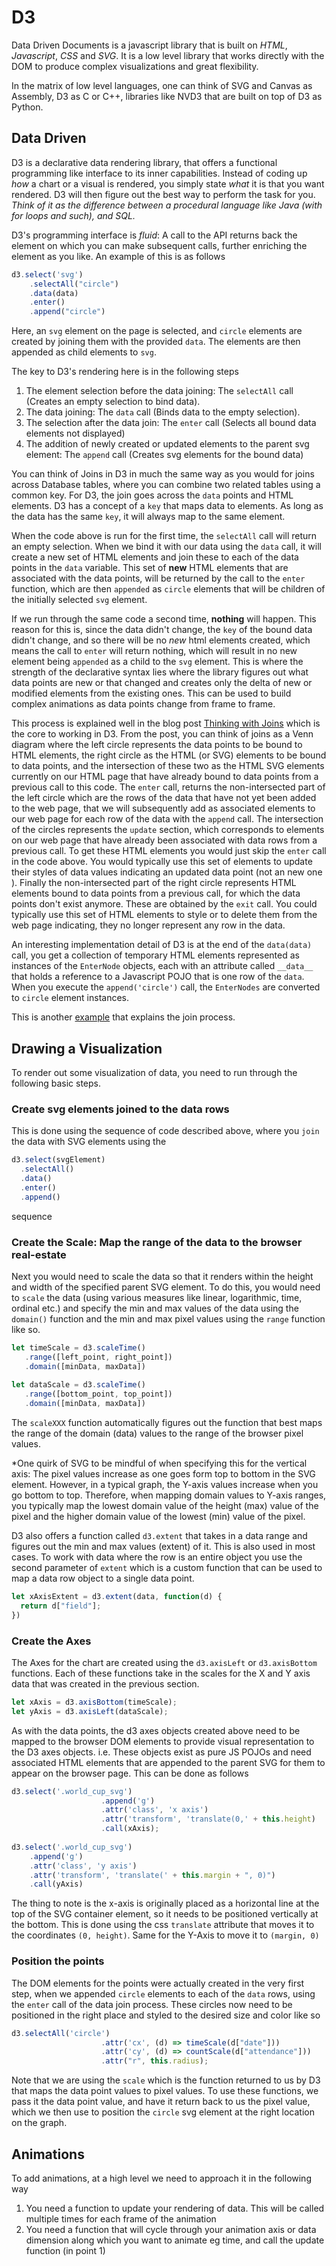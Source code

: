 # D3
Data Driven Documents is a javascript library that is built on *HTML*, *Javascript*, *CSS* and *SVG*. It is a low level
library that works directly with the DOM to produce complex visualizations and great flexibility.

In the matrix of low level languages, one can think of SVG and Canvas as Assembly, D3 as C or C++, libraries like NVD3
 that are built on top of D3 as Python.
 
## Data Driven
D3 is a declarative data rendering library, that offers a functional programming like interface to its inner capabilities.
Instead of coding up *how* a chart or a visual is rendered, you simply state *what* it is that you want rendered. D3 will 
then figure out the best way to perform the task for you. 
*Think of it as the difference between a procedural language like Java (with for loops and such), and SQL.*

D3's programming interface is *fluid*: A call to the API returns back the element on which you can make subsequent calls, 
further enriching the element as you like. An example of this is as follows

```javascript
d3.select('svg')
    .selectAll("circle")
    .data(data)
    .enter()
    .append("circle")
```

Here, an `svg` element on the page is selected, and `circle` elements are created by joining them with the provided `data`.
The elements are then appended as child elements to `svg`.

The key to D3's rendering here is in the following steps
 1. The element selection before the data joining: The `selectAll` call (Creates an empty selection to bind data).
 1. The data joining: The `data` call (Binds data to the empty selection).
 1. The selection after the data join: The `enter` call (Selects all bound data elements not displayed)
 1. The addition of newly created or updated elements to the parent svg element: The `append` call (Creates svg elements for the bound data)
 

You can think of Joins in D3 in much the same way as you would for joins across Database tables, where you can combine two
related tables using a common key. For D3, the join goes across the `data` points and HTML elements. D3 has a concept of
a `key` that maps data to elements. As long as the data has the same `key`, it will always map to the same element.

When the code above is run for the first time, the `selectAll` call will return an empty selection. When we bind it with
our data using the `data` call, it will create a new set of HTML elements and join these to each of the data points in 
 the `data` variable. This set of **new** HTML elements that are associated with the data points, will be returned by the call to the `enter`
function, which are then `appended` as `circle` elements that will be children of the initially selected `svg` element.

If we run through the same code a second time, **nothing** will happen. This reason for this is, since the data didn't change, the
`key` of the bound data didn't change, and so there will be no *new* html elements created, which means the call to 
 `enter` will return nothing, which will result in no new element being `appended` as a child to the `svg` element. This
 is where the strength of the declarative syntax lies where the library figures out what data points are new or that changed
 and creates only the delta of new or modified elements from the existing ones. This can be used to build complex animations 
 as data points change from frame to frame.
 
This process is explained well in the blog post [Thinking with Joins](https://bost.ocks.org/mike/join/) which is the core to working in D3.
From the post, you can think of joins as a Venn diagram where the left circle represents the data points to be bound to 
HTML elements, the right circle as the HTML (or SVG) elements to be bound to data points, and the intersection of these 
 two as the HTML SVG elements currently on our HTML page that have already bound to data points from a previous call to this code. 
 The `enter` call, returns the non-intersected part of the left circle which are the rows of the data that have not yet 
 been added to the web page, that we will subsequently add as associated elements to our web page for each row of the data with the `append` call.
 The intersection of the circles represents the `update` section, which corresponds to elements on our web page that have already 
 been associated with data rows from a previous call. To get these HTML elements you would just skip the `enter` call in the code
 above. You would typically use this set of elements to update their styles of data values indicating an updated data point (not an new one ).
 Finally the non-intersected part of the right circle represents HTML elements bound to data points from a previous call, for which 
 the data points don't exist anymore. These are obtained by the `exit` call. You could typically use this set of HTML elements
 to style or to delete them from the web page indicating, they no longer represent any row in the data.
 
 An interesting implementation detail of D3 is at the end of the `data(data)` call, you get a collection of temporary
 HTML elements represented as instances of the `EnterNode` objects, each with an attribute called `__data__` that holds a reference to a Javascript POJO that is one row
 of the `data`. When you execute the `append('circle')` call, the `EnterNodes` are converted to `circle` element instances.
 
 This is another [example](https://bost.ocks.org/mike/join/) that explains the join process.
 
 ## Drawing a Visualization
 To render out some visualization of data, you need to run through the following basic steps.
 
 ### Create svg elements joined to the data rows
 This is done using the sequence of code described above, where you `join` the data with SVG elements using the 
  ```javascript
d3.select(svgElement)
    .selectAll()
    .data()
    .enter()
    .append()
``` 
sequence

### Create the Scale: Map the range of the data to the browser real-estate
Next you would need to scale the data so that it renders within the height and width of the specified parent SVG element.
To do this, you would need to `scale` the data (using various measures like linear, logarithmic, time, ordinal etc.)
and specify the min and max values of the data using the `domain()` function and the min and max pixel values using the
`range` function like so.
 
 ```javascript
let timeScale = d3.scaleTime()
    .range([left_point, right_point])
    .domain([minData, maxData])
    
let dataScale = d3.scaleTime()
    .range([bottom_point, top_point])
    .domain([minData, maxData])
```
 
The `scaleXXX` function automatically figures out the function that best maps the range of the domain (data) values to the
range of the browser pixel values. 

*One quirk of SVG to be mindful of when specifying this for the vertical axis: The pixel values increase as one goes form top
 to bottom in the SVG element. However, in a typical graph, the Y-axis values increase when you go bottom to top. Therefore,
 when mapping domain values to Y-axis ranges, you typically map the lowest domain value of the height (max) value of the pixel
 and the higher domain value of the lowest (min) value of the pixel.
 
D3 also offers a function called `d3.extent` that takes in a data range and figures out the min and max values (extent) of it.
This is also used in most cases. To work with data where the row is an entire object you use the second parameter of `extent`
which is a custom function that can be used to map a data row object to a single data point.

```javascript
let xAxisExtent = d3.extent(data, function(d) {
  return d["field"];
})
```

### Create the Axes 
The Axes for the chart are created using the `d3.axisLeft` or `d3.axisBottom` functions. Each of these functions take in
the scales for the X and Y axis data that was created in the previous section.

```javascript
let xAxis = d3.axisBottom(timeScale);
let yAxis = d3.axisLeft(dataScale);
```
As with the data points, the d3 axes objects created above need to be mapped to the browser DOM elements to provide 
visual representation to the D3 axes objects. i.e. These objects exist as pure JS POJOs and need associated HTML elements
that are appended to the parent SVG for them to appear on the browser page. This can be done as follows

```javascript
d3.select('.world_cup_svg')
                    .append('g')
                    .attr('class', 'x axis')
                    .attr('transform', 'translate(0,' + this.height)
                    .call(xAxis);
                
d3.select('.world_cup_svg')
    .append('g')
    .attr('class', 'y axis')
    .attr('transform', 'translate(' + this.margin + ", 0)")
    .call(yAxis)
```
The thing to note is the x-axis is originally placed as a horizontal line at the top of the SVG container element, so it
needs to be positioned vertically at the bottom. This is done using the css `translate` attribute that moves it to the 
coordinates `(0, height)`. Same for the Y-Axis to move it to `(margin, 0)`

### Position the points
The DOM elements for the points were actually created in the very first step, when we appended `circle` elements to 
each of the `data` rows, using the `enter` call of the data join process. These circles now need to be positioned in the
right place and styled to the desired size and color like so

```javascript
d3.selectAll('circle')
                    .attr('cx', (d) => timeScale(d["date"]))
                    .attr('cy', (d) => countScale(d["attendance"]))
                    .attr("r", this.radius);
```

Note that we are using the `scale` which is the function returned to us by D3 that maps the data point values to pixel
 values. To use these functions, we pass it the data point value, and have it return back to us the pixel value, which 
 we then use to position the `circle` svg element at the right location on the graph.
 
 
## Animations

To add animations, at a high level we need to approach it in the following way

1. You need a function to update your rendering of data. This will be called multiple times for each frame of the 
animation
1. You need a function that will cycle through your animation axis or data dimension along which you want to animate 
eg time, and call the update function (in point 1) 
